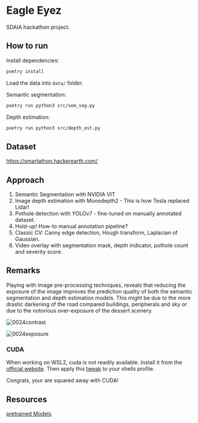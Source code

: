 # Eagle Eyez

SDAIA hackathon project.

## How to run

Install dependencies:

```bash
poetry install
```

Load the data into `data/` folder.

Semantic segmentation:

```bash
poetry run python3 src/sem_seg.py
```

Depth estimation:

```bash
poetry run python3 src/depth_est.py
```

## Dataset

https://smartathon.hackerearth.com/

## Approach

1. Semantic Segmentation with NVIDIA VIT
2. Image depth estimation with Monodepth2 - This is how Tesla replaced Lidar!
3. Pothole detection with YOLOv7 - fine-tuned on manually annotated dataset.
4. Hold-up! How-to manual annotation pipeline?
5. Classic CV: Canny edge detection, Hough transform, Laplacian of Gaussian.
6. Video overlay with segmentation mask, depth indicator, pothole count and severity score.

## Remarks

Playing with image pre-processing techniques, reveals that reducing the exposure of the image improves the prediction quality of both the semantic segmentation and depth estimation models.
This might be due to the more drastic darkening of the road compared buildings, peripherals and sky or due to the notorious over-exposure of the dessert scenery. 

![0024contrast](https://user-images.githubusercontent.com/25290565/212501829-e3120acf-197f-4d74-86ec-99c5cfade208.jpg)

![0024exposure](https://user-images.githubusercontent.com/25290565/212501808-7c5d57a7-c97b-404b-9957-de41c7a2f5a8.jpg)


### CUDA

When working on WSL2, cuda is not readily available. Install it from the [official website](https://developer.nvidia.com/cuda-downloads?target_os=Linux&target_arch=x86_64&Distribution=WSL-Ubuntu&target_version=2.0&target_type=deb_network). Then apply this [tweak](https://discuss.pytorch.org/t/libcudnn-cnn-infer-so-8-library-can-not-found/164661) to your shells profile.

Congrats, your are squared away with CUDA!


## Resources

[pretrained Models](https://huggingface.co/)
